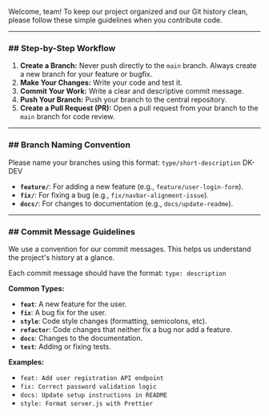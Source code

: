 

Welcome, team! To keep our project organized and our Git history clean, please follow these simple guidelines when you contribute code.

---
### ## Step-by-Step Workflow

1.  **Create a Branch:** Never push directly to the `main` branch. Always create a new branch for your feature or bugfix.
2.  **Make Your Changes:** Write your code and test it.
3.  **Commit Your Work:** Write a clear and descriptive commit message.
4.  **Push Your Branch:** Push your branch to the central repository.
5.  **Create a Pull Request (PR):** Open a pull request from your branch to the `main` branch for code review.

---
### ## Branch Naming Convention

Please name your branches using this format: `type/short-description`
DK-DEV


* **`feature/`**: For adding a new feature (e.g., `feature/user-login-form`).
* **`fix/`**: For fixing a bug (e.g., `fix/navbar-alignment-issue`).
* **`docs/`**: For changes to documentation (e.g., `docs/update-readme`).

---
### ## Commit Message Guidelines

We use a convention for our commit messages. This helps us understand the project's history at a glance.

Each commit message should have the format: `type: description`

**Common Types:**

* **`feat`**: A new feature for the user.
* **`fix`**: A bug fix for the user.
* **`style`**: Code style changes (formatting, semicolons, etc).
* **`refactor`**: Code changes that neither fix a bug nor add a feature.
* **`docs`**: Changes to the documentation.
* **`test`**: Adding or fixing tests.

**Examples:**

* `feat: Add user registration API endpoint`
* `fix: Correct password validation logic`
* `docs: Update setup instructions in README`
* `style: Format server.js with Prettier`
